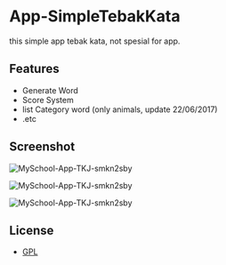 # App-SimpleTebakKata
this simple app tebak kata, not spesial for app.

## Features

- Generate Word
- Score System
- list Category word (only animals, update 22/06/2017)
- .etc

## Screenshot

![MySchool-App-TKJ-smkn2sby](https://github.com/rokhimin/MySchool-App-TKJ-smkn2sby/blob/master/ss/whd1.jpg?raw=true)

![MySchool-App-TKJ-smkn2sby](https://github.com/rokhimin/MySchool-App-TKJ-smkn2sby/blob/master/ss/whd2.jpg?raw=true)

![MySchool-App-TKJ-smkn2sby](https://github.com/rokhimin/MySchool-App-TKJ-smkn2sby/blob/master/ss/whd3.jpg?raw=true)


## License

* [GPL](http://opensource.org/licenses/GPL-3.0)


